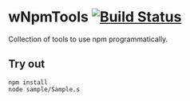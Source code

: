 
# wNpmTools [![Build Status](https://travis-ci.org/Wandalen/wNpmTools.svg?branch=master)](https://travis-ci.org/Wandalen/wNpmTools)

Collection of tools to use npm programmatically.

## Try out
```
npm install
node sample/Sample.s
```
